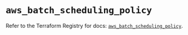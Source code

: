 # `aws_batch_scheduling_policy`

Refer to the Terraform Registry for docs: [`aws_batch_scheduling_policy`](https://registry.terraform.io/providers/hashicorp/aws/6.19.0/docs/resources/batch_scheduling_policy).
